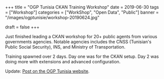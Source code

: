 +++
title = "OGP Tunisia CKAN Training Workshop"
date = 2019-06-30
tags = ["Workshop"]
categories = ["WorkShop", "Open Data", "Public"]
banner = "/images/ogptunisie/workshop-20190624.jpg"

draft = false
+++

Just finished leading a CKAN workshop for 20+ public agents from various
governments agencies. Notable agencies includes the CNSS (Tunisian's Public
Social Security), INS, and Ministry of Transportation.

Training spawned over 2 days. Day one was for the CKAN setup. Day 2 was doing
more with extensions and advanced configuration.

Update: [Post on the OGP Tunisia website](http://www.ogptunisie.gov.tn/?p=3615).

